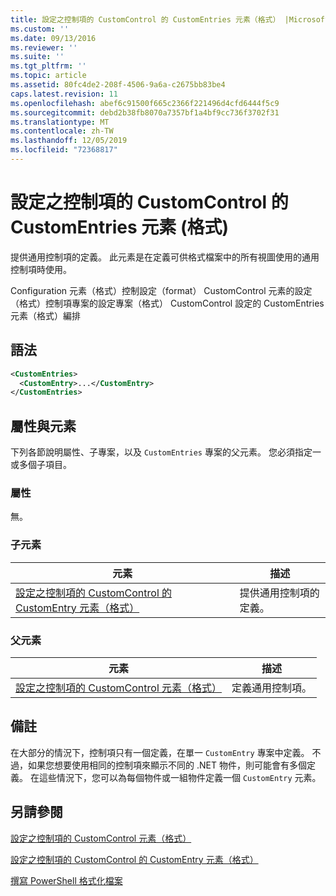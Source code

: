 ```yaml
---
title: 設定之控制項的 CustomControl 的 CustomEntries 元素（格式） |Microsoft Docs
ms.custom: ''
ms.date: 09/13/2016
ms.reviewer: ''
ms.suite: ''
ms.tgt_pltfrm: ''
ms.topic: article
ms.assetid: 80fc4de2-208f-4506-9a6a-c2675bb83be4
caps.latest.revision: 11
ms.openlocfilehash: abef6c91500f665c2366f221496d4cfd6444f5c9
ms.sourcegitcommit: debd2b38fb8070a7357bf1a4bf9cc736f3702f31
ms.translationtype: MT
ms.contentlocale: zh-TW
ms.lasthandoff: 12/05/2019
ms.locfileid: "72368817"
---
```

# <a name="customentries-element-for-customcontrol-for-controls-for-configuration-format"></a>設定之控制項的 CustomControl 的 CustomEntries 元素 (格式)

提供通用控制項的定義。 此元素是在定義可供格式檔案中的所有視圖使用的通用控制項時使用。

Configuration 元素（格式）控制設定（format） CustomControl 元素的設定（格式）控制項專案的設定專案（格式） CustomControl 設定的 CustomEntries 元素（格式）編排

## <a name="syntax"></a>語法

```xml
<CustomEntries>
  <CustomEntry>...</CustomEntry>
</CustomEntries>

```

## <a name="attributes-and-elements"></a>屬性與元素

下列各節說明屬性、子專案，以及 `CustomEntries` 專案的父元素。 您必須指定一或多個子項目。

### <a name="attributes"></a>屬性

無。

### <a name="child-elements"></a>子元素

|元素|描述|
|-------------|-----------------|
|[設定之控制項的 CustomControl 的 CustomEntry 元素（格式）](./customentry-element-for-customcontrol-for-controls-for-configuration-format.md)|提供通用控制項的定義。|

### <a name="parent-elements"></a>父元素

|元素|描述|
|-------------|-----------------|
|[設定之控制項的 CustomControl 元素（格式）](./customcontrol-element-for-control-for-controls-for-configuration-format.md)|定義通用控制項。|

## <a name="remarks"></a>備註

在大部分的情況下，控制項只有一個定義，在單一 `CustomEntry` 專案中定義。 不過，如果您想要使用相同的控制項來顯示不同的 .NET 物件，則可能會有多個定義。 在這些情況下，您可以為每個物件或一組物件定義一個 `CustomEntry` 元素。

## <a name="see-also"></a>另請參閱

[設定之控制項的 CustomControl 元素（格式）](./customcontrol-element-for-control-for-controls-for-configuration-format.md)

[設定之控制項的 CustomControl 的 CustomEntry 元素（格式）](./customentry-element-for-customcontrol-for-controls-for-configuration-format.md)

[撰寫 PowerShell 格式化檔案](./writing-a-powershell-formatting-file.md)
